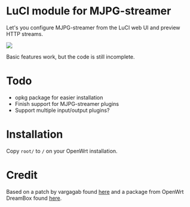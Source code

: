 # LuCI module for MJPG-streamer

Let's you configure MJPG-streamer from the LuCI web UI and preview HTTP streams.

![](http://i.imgur.com/ecFIcFy.png)

Basic features work, but the code is still incomplete.

# Todo

* opkg package for easier installation
* Finish support for MJPG-streamer plugins
* Support multiple input/output plugins?

# Installation

Copy `root/` to `/` on your OpenWrt installation.

# Credit

Based on a patch by vargagab found [here](http://luci.subsignal.org/trac/ticket/543) and a package from OpenWrt DreamBox found [here](https://code.google.com/p/openwrt-dreambox/source/browse/luci/trunk/applications/luci-webcam).
